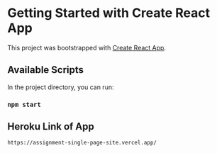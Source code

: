 # Getting Started with Create React App

This project was bootstrapped with [Create React App](https://github.com/facebook/create-react-app).

## Available Scripts

In the project directory, you can run:

### `npm start`

## Heroku Link of App 

`https://assignment-single-page-site.vercel.app/`